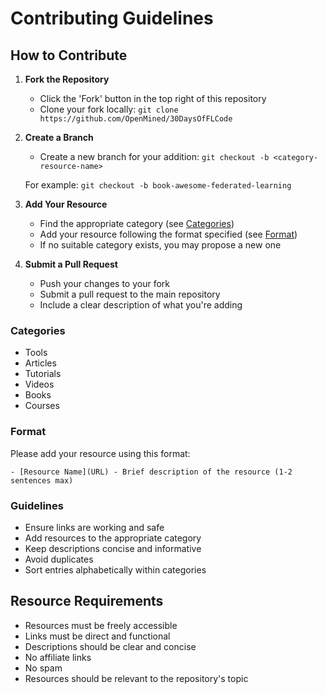 # Contributing Guidelines

## How to Contribute

1. **Fork the Repository**
   - Click the 'Fork' button in the top right of this repository
   - Clone your fork locally: `git clone https://github.com/OpenMined/30DaysOfFLCode`

2. **Create a Branch**
   - Create a new branch for your addition: `git checkout -b <category-resource-name>`

   For example: `git checkout -b book-awesome-federated-learning`

3. **Add Your Resource**
   - Find the appropriate category (see [Categories](#categories))
   - Add your resource following the format specified (see [Format](#format))
   - If no suitable category exists, you may propose a new one

4. **Submit a Pull Request**
   - Push your changes to your fork
   - Submit a pull request to the main repository
   - Include a clear description of what you're adding

### Categories
- Tools
- Articles
- Tutorials
- Videos
- Books
- Courses

### Format
Please add your resource using this format:
```
- [Resource Name](URL) - Brief description of the resource (1-2 sentences max)
```

### Guidelines
- Ensure links are working and safe
- Add resources to the appropriate category
- Keep descriptions concise and informative
- Avoid duplicates
- Sort entries alphabetically within categories


## Resource Requirements

- Resources must be freely accessible
- Links must be direct and functional
- Descriptions should be clear and concise
- No affiliate links
- No spam
- Resources should be relevant to the repository's topic
